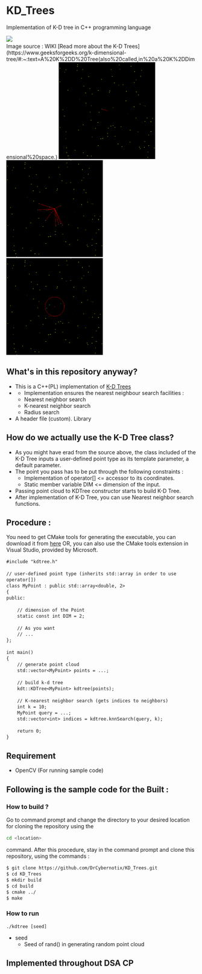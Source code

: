 # KD_Trees
Implementation of K-D tree in C++ programming language
<div>
<img src=https://upload.wikimedia.org/wikipedia/commons/thumb/4/48/Kdtreeogg.ogv/436px--Kdtreeogg.ogv.jpg>
 </div>
 Image source : WIKI
 [Read more about the K-D Trees](https://www.geeksforgeeks.org/k-dimensional-tree/#:~:text=A%20K%2DD%20Tree(also%20called,in%20a%20K%2DDimensional%20space.)
<img src=https://github.com/DrCybernotix/KD_Trees/blob/main/kd%20tree/kdtree_I0.png width=256> <img src=https://github.com/DrCybernotix/KD_Trees/blob/main/kd%20tree/kdtree_I1.png width=256> <img src=https://github.com/DrCybernotix/KD_Trees/blob/main/kd%20tree/kdtree_I2.png width=256>

## What's in this repository anyway?
- This is a C++(PL) implementation of [K-D Trees](https://en.wikipedia.org/wiki/K-d_tree)
- - Implementation ensures the nearest neighbour search facilities : 
  - Nearest neighbor search
  - K-nearest neighbor search
  - Radius search
- A header file (custom). Library

## How do we actually use the K-D Tree class?
- As you might have erad from the source above, the class included of the K-D Tree inputs a user-defined point type as its template parameter, a default parameter.
- The point you pass has to be put through the following constraints : 
  - Implementation of operator[] <= accessor to its coordinates.
  - Static member variable DIM <= dimension of the input.
- Passing point cloud to KDTree constructor starts to build K-D Tree.
- After implementation of K-D Tree, you can use Nearest neighbor search functions.

## Procedure : 
You need to get CMake tools for generating the executable, you can download it from [here](https://cmake.org/download/)
OR, you can also use the CMake tools extension in Visual Studio, provided by Microsoft.

```
#include "kdtree.h"

// user-defined point type (inherits std::array in order to use operator[])
class MyPoint : public std::array<double, 2>
{
public:

	// dimension of the Point
	static const int DIM = 2;

	// As you want
	// ...
};

int main()
{
	// generate point cloud
	std::vector<MyPoint> points = ...;

	// build k-d tree
	kdt::KDTree<MyPoint> kdtree(points);

	// K-nearest neighbor search (gets indices to neighbors)
	int k = 10;
	MyPoint query = ...;
	std::vector<int> indices = kdtree.knnSearch(query, k);

	return 0;
}

```

## Requirement

- OpenCV (For running sample code)

## Following is the sample code for the Built : 

### How to build ? 

Go to command prompt and change the directory to your desired location for cloning the repository using the 
```sh
cd <location>
```
command.
After this procedure, stay in the command prompt and clone this repository, using the commands :  
```
$ git clone https://github.com/DrCybernotix/KD_Trees.git
$ cd KD_Trees
$ mkdir build
$ cd build
$ cmake ../
$ make
```

### How to run
```
./kdtree [seed]
```
- seed
    - Seed of rand() in generating random point cloud

## Implemented throughout DSA CP

